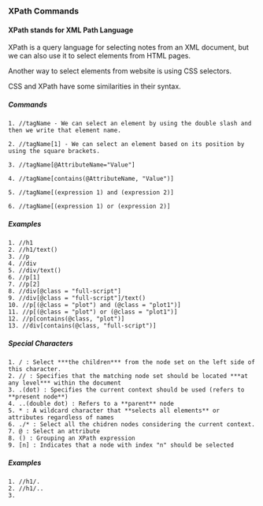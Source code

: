 ### XPath Commands

#### XPath stands for XML Path Language

XPath is a query language for selecting notes from an XML document, but we can also use it to select elements from HTML pages.

Another way to select elements from website is using CSS selectors.

CSS and XPath have some similarities in their syntax.

##### Commands
	1. //tagName - We can select an element by using the double slash and then we write that element name.
	
	2. //tagName[1] - We can select an element based on its position by using the square brackets.
	
	3. //tagName[@AttributeName="Value"]
	
	4. //tagName[contains(@AttributeName, "Value")]
	
	5. //tagName[(expression 1) and (expression 2)]
	
	6. //tagName[(expression 1) or (expression 2)]
	
##### Examples
	1. //h1
	2. //h1/text()
	3. //p
	4. //div
	5. //div/text()
	6. //p[1]
	7. //p[2]
	8. //div[@class = "full-script"]
	9. //div[@class = "full-script"]/text()
	10. //p[(@class = "plot") and (@class = "plot1")]
	11. //p[(@class = "plot") or (@class = "plot1")]
	12. //p[contains(@class, "plot")]
	13. //div[contains(@class, "full-script")]
	
	
##### Special Characters
	1. / : Select ***the children*** from the node set on the left side of this character.
	2. // : Specifies that the matching node set should be located ***at any level*** within the document
	3. .(dot) : Specifies the current context should be used (refers to **present node**)
	4. ..(double dot) : Refers to a **parent** node
	5. * : A wildcard character that **selects all elements** or attributes regardless of names
	6. ./* : Select all the chidren nodes considering the current context.
	7. @ : Select an attribute
	8. () : Grouping an XPath expression
	9. [n] : Indicates that a node with index "n" should be selected
	
##### Examples
	1. //h1/.
	2. //h1/..
	3. 
